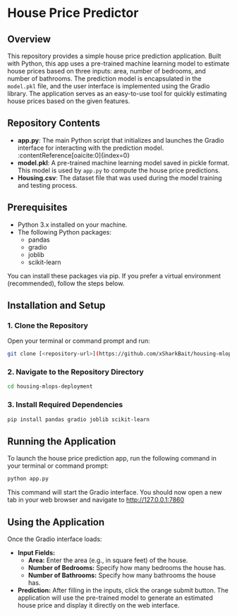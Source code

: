 # House Price Predictor

## Overview
This repository provides a simple house price prediction application. Built with Python, this app uses a pre-trained machine learning model to estimate house prices based on three inputs: area, number of bedrooms, and number of bathrooms. The prediction model is encapsulated in the `model.pkl` file, and the user interface is implemented using the Gradio library. The application serves as an easy-to-use tool for quickly estimating house prices based on the given features.

## Repository Contents
- **app.py**: The main Python script that initializes and launches the Gradio interface for interacting with the prediction model. :contentReference[oaicite:0]{index=0}
- **model.pkl**: A pre-trained machine learning model saved in pickle format. This model is used by `app.py` to compute the house price predictions.
- **Housing.csv**: The dataset file that was used during the model training and testing process.

## Prerequisites
- Python 3.x installed on your machine.
- The following Python packages:
  - pandas
  - gradio
  - joblib
  - scikit-learn

You can install these packages via pip. If you prefer a virtual environment (recommended), follow the steps below.

## Installation and Setup

### 1. Clone the Repository
Open your terminal or command prompt and run:
```bash
git clone [<repository-url>](https://github.com/xSharkBait/housing-mlops-deployment/tree/main)
```

### 2. Navigate to the Repository Directory
```bash
cd housing-mlops-deployment
```

### 3. Install Required Dependencies
```bash
pip install pandas gradio joblib scikit-learn
```

## Running the Application
To launch the house price prediction app, run the following command in your terminal or command prompt:
```bash
python app.py
```

This command will start the Gradio interface. You should now open a new tab in your web browser and navigate to http://127.0.0.1:7860

## **Using the Application**
Once the Gradio interface loads:
- **Input Fields:**
    - **Area:** Enter the area (e.g., in square feet) of the house.
    - **Number of Bedrooms:** Specify how many bedrooms the house has.
    - **Number of Bathrooms:** Specify how many bathrooms the house has.
- **Prediction:** After filling in the inputs, click the orange submit button. The application will use the pre-trained model to generate an estimated house price and display it directly on the web interface.
